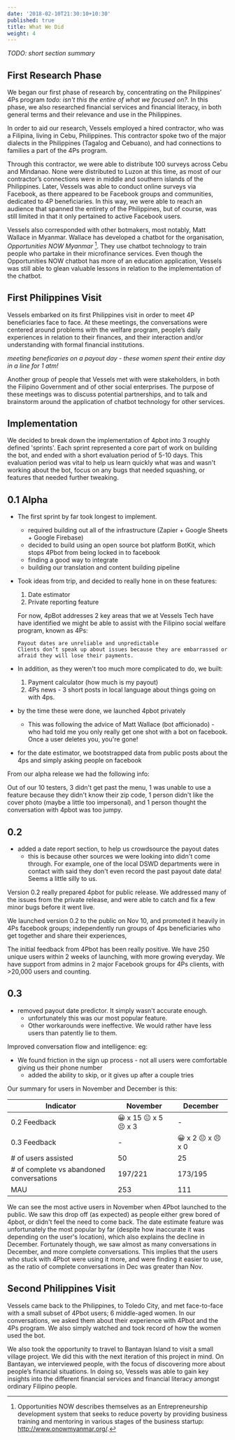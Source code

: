 ```yaml
---
date: '2018-02-10T21:30:10+10:30'
published: true
title: What We Did
weight: 4
---
```


_TODO: short section summary_

## First Research Phase

We began our first phase of research by, concentrating on the Philippines’ 4Ps program _todo: isn't this the entire of what we focused on?_. In this phase, we also researched financial services and financial literacy, in both general terms and their relevance and use in the Philippines.

In order to aid our research, Vessels employed a hired contractor, who was a Filipina, living in Cebu, Philippines. This contractor spoke two of the major dialects in the Philippines (Tagalog and Cebuano), and had connections to families a part of the 4Ps program.

Through this contractor, we were able to distribute 100 surveys across Cebu and Mindanao. None were distributed to Luzon at this time, as most of our contractor’s connections were in middle and southern islands of the Philippines. Later, Vessels was able to conduct online surveys via Facebook, as there appeared to be Facebook groups and communities, dedicated to 4P beneficiaries. In this way, we were able to reach an audience that spanned the entirety of the Philippines, but of course, was still limited in that it only pertained to active Facebook users.

Vessels also corresponded with other botmakers, most notably, Matt Wallace in Myanmar. Wallace has developed a chatbot for the organisation, _Opportunities NOW Myanmar_ [^9]. They use chatbot technology to train people who partake in their microfinance services. Even though the Opportunities NOW chatbot has more of an education application, Vessels was still able to glean valuable lessons in relation to the implementation of the chatbot.

## First Philippines Visit

Vessels embarked on its first Philippines visit in order to meet 4P beneficiaries face to face. At these meetings, the conversations were centered around problems with the welfare program, people’s daily experiences in relation to their finances, and their interaction and/or understanding with formal financial institutions.



_meeting beneficaries on a payout day - these women spent their entire day in a line for 1 atm!_

Another group of people that Vessels met with were stakeholders, in both the Filipino Government and of other social enterprises. The purpose of these meetings was to discuss potential partnerships, and to talk and brainstorm around the application of chatbot technology for other services.




## Implementation

We decided to break down the implementation of 4pbot into 3 roughly defined 'sprints'. Each sprint represented a core part of work on building the bot, and ended with a short evaluation period of 5-10 days. This evaluation period was vital to help us learn quickly what was and wasn't working about the bot, focus on any bugs that needed squashing, or features that needed further tweaking.


## 0.1 Alpha

- The first sprint by far took longest to implement.
  - required building out all of the infrastructure (Zapier + Google Sheets + Google Firebase)
  - decided to build using an open source bot platform BotKit, which stops 4Pbot from being locked in to facebook
  - finding a good way to integrate
  - building our translation and content building pipeline
- Took ideas from trip, and decided to really hone in on these features:
  1. Date estimator
  2. Private reporting feature

  For now, 4pBot addresses 2 key areas that we at Vessels Tech have have identified we might be able to assist with the Filipino social welfare program, known as 4Ps:

      Payout dates are unreliable and unpredictable
      Clients don’t speak up about issues because they are embarrassed or afraid they will lose their payments.


- In addition, as they weren't too much more complicated to do, we built:
  1. Payment calculator (how much is my payout)
  2. 4Ps news - 3 short posts in local language about things going on with 4ps.

- by the time these were done, we launched 4pbot privately
  - This was following the advice of Matt Wallace (bot afficionado) - who had told me you only really get one shot with a bot on facebook. Once a user deletes you, you're gone!

- for the date estimator, we bootstrapped data from public posts about the 4ps and simply asking people on facebook

From our alpha release we had the following info:

Out of our 10 testers, 3 didn't get past the menu, 1 was unable to use a feature because they didn't know their zip code, 1 person didn't like the cover photo (maybe a little too impersonal), and 1 person thought the conversation with 4pbot was too jumpy.



## 0.2

- added a date report section, to help us crowdsource the payout dates
  - this is because other sources we were looking into didn't come through. For example, one of the local DSWD departments were in contact with said they don't even record the past payout date data! Seems a little silly to us.


Version 0.2 really prepared 4pbot for public release. We addressed many of the issues from the private release, and were able to catch and fix a few minor bugs before it went live.

We launched version 0.2 to the public on Nov 10, and promoted it heavily in 4Ps facebook groups; independently run groups of 4ps beneficiaries who get together and share their experiences,


The initial feedback from 4Pbot has been really positive. We have 250 unique users within 2 weeks of launching, with more growing everyday.
We have support from admins in 2 major Facebook groups for 4Ps clients, with >20,000 users and counting.


## 0.3

- removed payout date predictor. It simply wasn't accurate enough.
  - unfortunately this was our most popular feature.
  - Other workarounds were ineffective. We would rather have less users than patently lie to them.

Improved conversation flow and intelligence:
eg:
  - We found friction in the sign up process - not all users were comfortable giving us their phone number
    - added the ability to skip, or it gives up after a couple tries

Our summary for users in November and December is this:

|Indicator|November|December|
|---------|--------|--------|
|0.2 Feedback|😀 x 15 😐 x 5 😣 x 3  | - |
|0.3 Feedback | -  |😀 x 2 😐 x 😣 x 0|
|# of users assisted | 50| 25|
|# of complete vs abandoned conversations   |197/221   |173/195
|MAU   |253   |111   |

We can see the most active users in November when 4Pbot launched to the public. We saw this drop off (as expected) as people either grew bored of 4pbot, or didn't feel the need to come back. The date estimate feature was unfortunately the most popular by far (despite how inaccurate it was depending on the user's location), which also explains the decline in December.  Fortunately though, we saw almost as many conversations in December, and more complete conversations. This implies that the users who stuck with 4Pbot were using it more, and were finding it easier to use, as the ratio of complete conversations in Dec was greater than Nov.



## Second Philippines Visit

Vessels came back to the Philippines, to Toledo City,  and met face-to-face with a small subset of 4Pbot users; 6 middle-aged women. In our conversations, we asked them about their experience with 4Pbot and the 4Ps program. We also simply watched and took record of how the women used the bot.

We also took the opportunity to travel to Bantayan Island to visit a small village project. We did this with the next iteration of this project in mind. On Bantayan, we interviewed people, with the focus of discovering more about people’s financial situations. In doing so, Vessels was able to gain key insights into the different financial services and financial literacy amongst ordinary Filipino people.


[^9]:  Opportunities NOW describes themselves as an Entrepreneurship development system that seeks to reduce poverty by providing business training and mentoring in various stages of the business startup: <http://www.onowmyanmar.org/>.
